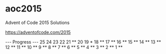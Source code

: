 # aoc2015

Advent of Code 2015 Solutions

https://adventofcode.com/2015

--- Progress ---
25
24
23
22
21 **
20
19 *
18 **
17 **
16 **
15 **
14 **
13 **
12 **
11 **
10 **
 9 **
 8 **
 7 **
 6 **
 5 **
 4 **
 3 **
 2 **
 1 **
